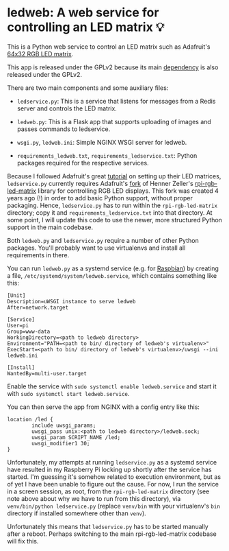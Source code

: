 # ledweb: A web service for controlling an LED matrix :bulb:

This is a Python web service to control an LED matrix such as
Adafruit's [64x32 RGB LED matrix][].

This app is released under the GPLv2 because its main [dependency][]
is also released under the GPLv2.

There are two main components and some auxiliary files:

* `ledservice.py`: This is a service that listens for messages from a
  Redis server and controls the LED matrix.

* `ledweb.py`: This is a Flask app that supports uploading of images
  and passes commands to ledservice.

* `wsgi.py`, `ledweb.ini`: Simple NGINX WSGI server for ledweb.

* `requirements_ledweb.txt`, `requirements_ledservice.txt`: Python
  packages required for the respective services.

Because I followed Adafruit's great [tutorial][] on setting up their
LED matrices, `ledservice.py` currently requires Adafruit's [fork][]
of Henner Zeller's [rpi-rgb-led-matrix][] library for controlling RGB
LED displays.  This fork was created 4 years ago (!) in order to add
basic Python support, without proper packaging.  Hence,
`ledservice.py` has to run within the `rpi-rgb-led-matrix` directory;
copy it and `requirements_ledservice.txt` into that directory.  At
some point, I will update this code to use the newer, more structured
Python support in the main codebase.

Both `ledweb.py` and `ledservice.py` require a number of other Python
packages.  You'll probably want to use virtualenvs and install all
requirements in there.

You can run `ledweb.py` as a systemd service (e.g. for [Raspbian][])
by creating a file, `/etc/systemd/system/ledweb.service`, which
contains something like this:

```
[Unit]
Description=uWSGI instance to serve ledweb
After=network.target

[Service]
User=pi
Group=www-data
WorkingDirectory=<path to ledweb directory>
Environment="PATH=<path to bin/ directory of ledweb's virtualenv>"
ExecStart=<path to bin/ directory of ledweb's virtualenv>/uwsgi --ini ledweb.ini

[Install]
WantedBy=multi-user.target
```

Enable the service with `sudo systemctl enable ledweb.service` and
start it with `sudo systemctl start ledweb.service`.

You can then serve the app from NGINX with a config entry like this:

```
location /led {
        include uwsgi_params;
        uwsgi_pass unix:<path to ledweb directory>/ledweb.sock;
        uwsgi_param SCRIPT_NAME /led;
        uwsgi_modifier1 30;
}
```

Unfortunately, my attempts at running `ledservice.py` as a systemd
service have resulted in my Raspberry Pi locking up shortly after the
service has started.  I'm guessing it's somehow related to execution
environment, but as of yet I have been unable to figure out the cause.
For now, I run the service in a screen session, as root, from the
`rpi-rgb-led-matrix` directory (see note above about why we have to
run from this directory), via `venv/bin/python ledservice.py` (replace
`venv/bin` with your virtualenv's `bin` directory if installed
somewhere other than `venv`).

Unfortunately this means that `ledservice.py` has to be started
manually after a reboot.  Perhaps switching to the main
rpi-rgb-led-matrix codebase will fix this.

[dependency]: https://github.com/adafruit/rpi-rgb-led-matrix
[64x32 RGB LED matrix]: https://www.adafruit.com/product/2279
[tutorial]: https://learn.adafruit.com/adafruit-rgb-matrix-plus-real-time-clock-hat-for-raspberry-pi
[fork]: https://github.com/adafruit/rpi-rgb-led-matrix
[rpi-rgb-led-matrix]: https://github.com/hzeller/rpi-rgb-led-matrix
[Raspbian]: https://www.raspbian.org/
